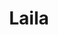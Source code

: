---
pid: fs75
title: Laila
location_transcription: 1016 east Moyamensing ave
coordinates: "[-75.150314, 39.9344345]"
zipcode: '19147'
gen_neighborhood: South Philadelphia
neighborhood: Queen Village,Bella Vista,Pennsport,Italian Market
outside_phl: 
age: '14'
age_range: 13-19
instagram: 
image_file_name: fs_75.jpg
proposal_transcription: 'Laila is the best person alive #savage'
topic: Unknown
topic_summary: '0'
type: Other No Form
keywords_other: personal, self
credit: Laila Asid
image_labels: 
twitter: 
facebook: 
permalink: "/monuments/fs75/"
layout: item-page
---